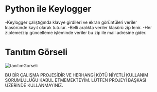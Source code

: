 # Python ile Keylogger
-Keylogger çalıştığında klavye girdileri ve ekran görüntüleri veriler klasöründe kayıt olarak tutulur.
-Belli aralıkta veriler klasörü zip lenir.
-Her zipleme/zip güncelleme işleminde veriler bu zip ile mail adresine gider.
 # Tanıtım Görseli
![tanıtımGorseli](https://github.com/erdiirden/Keylogger/assets/113932351/743a3848-bd33-4b15-9c12-303a223d4be0)



 BU BİR ÇALIŞMA PROJESİDİR VE HERHANGİ KÖTÜ NİYETLİ KULLANIM SORUMLULUĞU KABUL ETMEMEKTEYİM. LÜTFEN PROJEYİ BAŞKASI ÜZERİNDE KULLANMAYINIZ.
 
